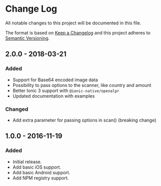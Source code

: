 # Change Log
All notable changes to this project will be documented in this file.

The format is based on [Keep a Changelog](http://keepachangelog.com/)
and this project adheres to [Semantic Versioning](http://semver.org/).

## 2.0.0 - 2018-03-21
### Added
- Support for Base64 encoded image data
- Possibility to pass options to the scanner, like country and amount
- Better Ionic 3 support with `@ionic-native/openalpr`
- Updated documentation with examples

### Changed
- Add extra parameter for passing options in scan() (breaking change)

## 1.0.0 - 2016-11-19
### Added
- Initial release.
- Add basic iOS support.
- Add basic Android support.
- Add NPM registry support.